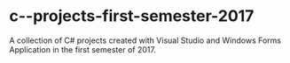 # c--projects-first-semester-2017
A collection of C# projects created with Visual Studio and Windows Forms Application in the first semester of 2017.
